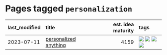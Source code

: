 # Pages tagged `personalization`

|last_modified|title|est. idea maturity|tags
|:---|:---|---:|:---|
|2023-07-11|[personalized anything](../personalized_anything.md)|4159|[![](https://img.shields.io/badge/tag-gdpr_data_export-e168be)](../tags/gdpr_data_export.md) [![](https://img.shields.io/badge/tag-llm-96f12e)](../tags/llm.md) [![](https://img.shields.io/badge/tag-personalization-5e378d)](../tags/personalization.md) [![](https://img.shields.io/badge/tag-productivity-394ee4)](../tags/productivity.md)|